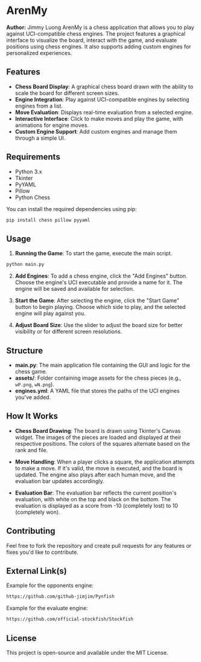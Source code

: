 # ArenMy
**Author:** Jimmy Luong
ArenMy is a chess application that allows you to play against UCI-compatible chess engines. The project features a graphical interface to visualize the board, interact with the game, and evaluate positions using chess engines. It also supports adding custom engines for personalized experiences.

## Features

- **Chess Board Display**: A graphical chess board drawn with the ability to scale the board for different screen sizes.
- **Engine Integration**: Play against UCI-compatible engines by selecting engines from a list.
- **Move Evaluation**: Displays real-time evaluation from a selected engine.
- **Interactive Interface**: Click to make moves and play the game, with animations for engine moves.
- **Custom Engine Support**: Add custom engines and manage them through a simple UI.

## Requirements

- Python 3.x
- Tkinter
- PyYAML
- Pillow
- Python Chess

You can install the required dependencies using pip:
```bash
pip install chess pillow pyyaml
```

## Usage

1. **Running the Game**: To start the game, execute the main script.
```bash
python main.py
```

2. **Add Engines**: To add a chess engine, click the "Add Engines" button. Choose the engine's UCI executable and provide a name for it. The engine will be saved and available for selection.

3. **Start the Game**: After selecting the engine, click the "Start Game" button to begin playing. Choose which side to play, and the selected engine will play against you.

4. **Adjust Board Size**: Use the slider to adjust the board size for better visibility or for different screen resolutions.

## Structure

- **main.py**: The main application file containing the GUI and logic for the chess game.
- **assets/**: Folder containing image assets for the chess pieces (e.g., `wP.png`, `wN.png`).
- **engines.yml**: A YAML file that stores the paths of the UCI engines you've added.

## How It Works

- **Chess Board Drawing**: The board is drawn using Tkinter's Canvas widget. The images of the pieces are loaded and displayed at their respective positions. The colors of the squares alternate based on the rank and file.
  
- **Move Handling**: When a player clicks a square, the application attempts to make a move. If it's valid, the move is executed, and the board is updated. The engine also plays after each human move, and the evaluation bar updates accordingly.

- **Evaluation Bar**: The evaluation bar reflects the current position's evaluation, with white on the top and black on the bottom. The evaluation is displayed as a score from -10 (completely lost) to 10 (completely won).

## Contributing

Feel free to fork the repository and create pull requests for any features or fixes you'd like to contribute.

## External Link(s)

Example for the opponents engine:
```bash
https://github.com/github-jimjim/Pynfish
```

Example for the evaluate engine:
```bash
https://github.com/official-stockfish/Stockfish
```

## License

This project is open-source and available under the MIT License.
